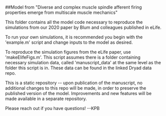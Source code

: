 ##Model from "Diverse and complex muscle spindle afferent firing properties emerge from multiscale muscle mechanics"

This folder contains all the model code necessary to reproduce the simulations from our 2020 paper by Blum and colleagues published in eLife. 

To run your own simulations, it is recommended you begin with the 'example.m' script and change inputs to the model as desired. 

To reproduce the simulation figures from the eLife paper, use 'makeElifeFigs.m'. This script assumes there is a folder containing necessary simulation data, called 'manuscript_data' at the same level as the folder this script is in. These data can be found in the linked Dryad data repo. 

This is a static repository -- upon publication of the manuscript, no additional changes to this repo will be made, in order to preserve the published version of the model. Improvements and new features will be made available in a separate repository. 

Please reach out if you have questions! --KPB


